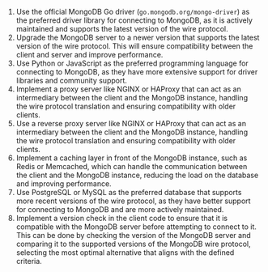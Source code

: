 
1. Use the official MongoDB Go driver (`go.mongodb.org/mongo-driver`) as the preferred driver library for connecting to MongoDB, as it is actively maintained and supports the latest version of the wire protocol.
2. Upgrade the MongoDB server to a newer version that supports the latest version of the wire protocol. This will ensure compatibility between the client and server and improve performance.
3. Use Python or JavaScript as the preferred programming language for connecting to MongoDB, as they have more extensive support for driver libraries and community support.
4. Implement a proxy server like NGINX or HAProxy that can act as an intermediary between the client and the MongoDB instance, handling the wire protocol translation and ensuring compatibility with older clients.
5. Use a reverse proxy server like NGINX or HAProxy that can act as an intermediary between the client and the MongoDB instance, handling the wire protocol translation and ensuring compatibility with older clients.
6. Implement a caching layer in front of the MongoDB instance, such as Redis or Memcached, which can handle the communication between the client and the MongoDB instance, reducing the load on the database and improving performance.
7. Use PostgreSQL or MySQL as the preferred database that supports more recent versions of the wire protocol, as they have better support for connecting to MongoDB and are more actively maintained.
8. Implement a version check in the client code to ensure that it is compatible with the MongoDB server before attempting to connect to it. This can be done by checking the version of the MongoDB server and comparing it to the supported versions of the MongoDB wire protocol, selecting the most optimal alternative that aligns with the defined criteria.